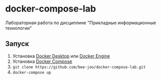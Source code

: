 # docker-compose-lab
Лабораторная работа по дисциплине "Прикладные информационные технологии"

## Запуск
1. Установка [Docker Desktop](https://docs.docker.com/desktop/install/windows-install/) или [Docker Engine](https://docs.docker.com/engine/install/ubuntu/)
2. Установка [Docker Compose](https://docs.docker.com/compose/install/)
3. ```git clone https://github.com/bee-joo/docker-compose-lab.git```
4. ```docker-compose up```
